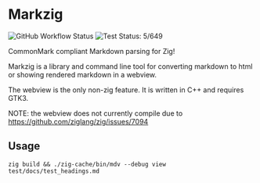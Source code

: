 # Markzig

![GitHub Workflow Status](https://img.shields.io/github/workflow/status/demizer/markzig/Test)
![Test Status: 5/649](https://img.shields.io/badge/Tests-5%2F649-brightgreen.svg)

CommonMark compliant Markdown parsing for Zig!

Markzig is a library and command line tool for converting markdown to html or showing rendered markdown in a webview.

The webview is the only non-zig feature. It is written in C++ and requires GTK3.

NOTE: the webview does not currently compile due to https://github.com/ziglang/zig/issues/7094

## Usage

```
zig build && ./zig-cache/bin/mdv --debug view test/docs/test_headings.md
```
